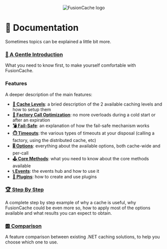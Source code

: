 ﻿<div align="center">

![FusionCache logo](logo-128x128.png)

</div>

# :book: Documentation

Sometimes topics can be explained a little bit more.

### [**:unicorn: A Gentle Introduction**](AGentleIntroduction.md)
What you need to know first, to make yourself comfortable with FusionCache.

### Features

A deeper description of the main features:

- [**:twisted_rightwards_arrows: Cache Levels**](CacheLevels.md): a bried description of the 2 available caching levels and how to setup them
- [**:rocket: Factory Call Optimization**](FactoryOptimization.md): no more overloads during a cold start or after an expiration
- [**:bomb: Fail-Safe**](FailSafe.md): an explanation of how the fail-safe mechanism works
- [**:stopwatch: Timeouts**](Timeouts.md): the various types of timeouts at your disposal (calling a factory, using the distributed cache, etc)
- [**:level_slider: Options**](Options.md): everything about the available options, both cache-wide and per-call
- [**:joystick: Core Methods**](CoreMethods.md): what you need to know about the core methods available
- [**:telephone_receiver: Events**](Events.md): the events hub and how to use it
- [**:jigsaw: Plugins**](Plugins.md): how to create and use plugins

### [**:trophy: Step By Step**](StepByStep.md)
A complete step by step example of why a cache is useful, why FusionCache could be even more so, how to apply most of the options available and what results you can expect to obtain.

### [**:ab: Comparison**](Comparison.md)
A feature comparison between existing .NET caching solutions, to  help you choose which one to use.
